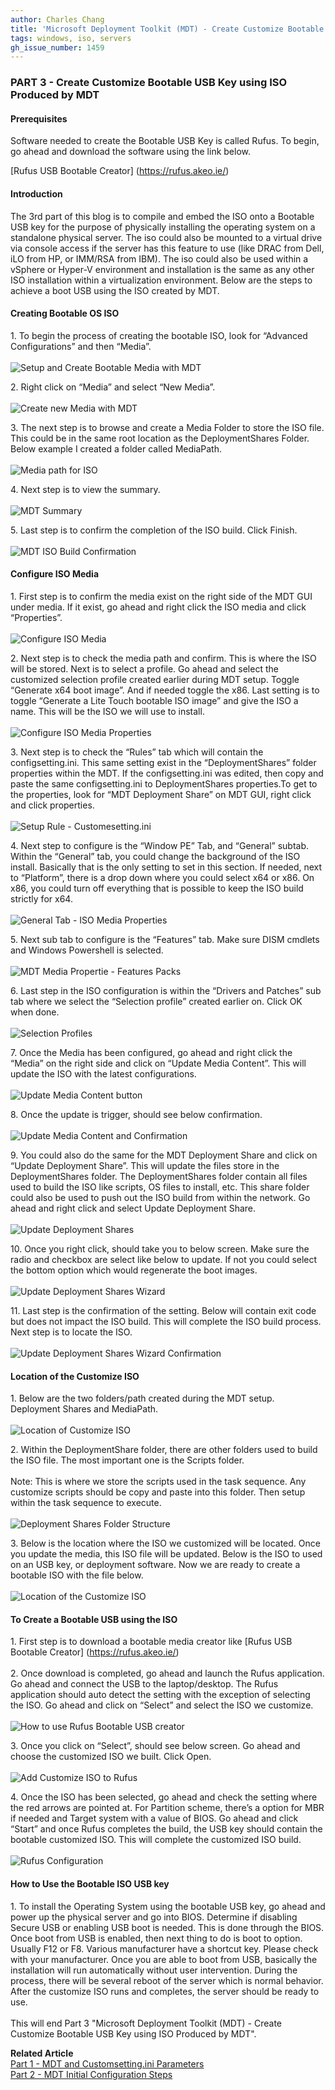 ```yaml
---
author: Charles Chang
title: 'Microsoft Deployment Toolkit (MDT) - Create Customize Bootable USB Key using ISO Produced by MDT'
tags: windows, iso, servers
gh_issue_number: 1459
---
```


### PART 3 - Create Customize Bootable USB Key using ISO Produced by MDT ###

#### Prerequisites ####

Software needed to create the Bootable USB Key is called Rufus. To begin, go ahead and download the software using the link below. 

[Rufus USB Bootable Creator]
(https://rufus.akeo.ie/)

#### Introduction ####
The 3rd part of this blog is to compile and embed the ISO onto a Bootable USB key for the purpose of physically installing the operating system on a standalone physical server. The iso could also be mounted to a virtual drive via console access if the server has this feature to use (like DRAC from Dell, iLO from HP, or IMM/RSA from IBM). The iso could also be used within a vSphere or Hyper-V environment and installation is the same as any other ISO installation within a virtualization environment. Below are the steps to achieve a boot USB using the ISO created by MDT.

#### Creating Bootable OS ISO ####

1\. To begin the process of creating the bootable ISO, look for “Advanced Configurations” and then “Media”. <br><br>
<img src="/blog/201810/09/Microsoft-Deployment-Toolkit-Bootable-USB-Key/image49.png" alt="Setup and Create Bootable Media with MDT" />

2\. Right click on “Media” and select “New Media”.<br><br>
<img src="/blog/201810/09/Microsoft-Deployment-Toolkit-Bootable-USB-Key/image81.png" alt="Create new Media with MDT" />

3\. The next step is to browse and create a Media Folder to store the ISO file. This could be in the same root location as the DeploymentShares Folder. Below example I created a folder called MediaPath.<br><br>
<img src="/blog/201810/09/Microsoft-Deployment-Toolkit-Bootable-USB-Key/image15.png" alt="Media path for ISO" />

4\. Next step is to view the summary.<br><br>
<img src="/blog/201810/09/Microsoft-Deployment-Toolkit-Bootable-USB-Key/image34.png" alt="MDT Summary" />

5\. Last step is to confirm the completion of the ISO build. Click Finish.<br><br>
<img src="/blog/201810/09/Microsoft-Deployment-Toolkit-Bootable-USB-Key/image63.png" alt="MDT ISO Build Confirmation" />

#### Configure ISO Media ####
1\. First step is to confirm the media exist on the right side of the MDT GUI under media. If it exist, go ahead and right click the ISO media and click “Properties”.<br><br>
<img src="/blog/201810/09/Microsoft-Deployment-Toolkit-Bootable-USB-Key/image14.png" alt="Configure ISO Media" />

2\. Next step is to check the media path and confirm. This is where the ISO will be stored. Next is to select a profile. Go ahead and select the customized selection profile created earlier during MDT setup. Toggle “Generate x64 boot image”. And if needed toggle the x86. Last setting is to toggle “Generate a Lite Touch bootable ISO image” and give the ISO a name. This will be the ISO we will use to install.<br><br>
<img src="/blog/201810/09/Microsoft-Deployment-Toolkit-Bootable-USB-Key/image29.png" alt="Configure ISO Media Properties" />

3\. Next step is to check the “Rules” tab which will contain the configsetting.ini. This same setting exist in the “DeploymentShares” folder properties within the MDT. If the configsetting.ini was edited, then copy and paste the same configsetting.ini to DeploymentShares properties.To get to the properties, look for “MDT Deployment Share” on MDT GUI, right click and click properties.<br><br>
<img src="/blog/201810/09/Microsoft-Deployment-Toolkit-Bootable-USB-Key/image54.png" alt="Setup Rule - Customesetting.ini" />

4\. Next step to configure is the “Window PE” Tab, and “General” subtab. Within the “General” tab, you could change the background of the ISO install. Basically that is the only setting to set in this section. If needed, next to “Platform”, there is a drop down where you could select x64 or x86. On x86, you could turn off everything that is possible to keep the ISO build strictly for x64.<br><br>
<img src="/blog/201810/09/Microsoft-Deployment-Toolkit-Bootable-USB-Key/image37.png" alt="General Tab - ISO Media Properties" />

5\. Next sub tab to configure is the “Features” tab. Make sure DISM cmdlets and Windows Powershell is selected.<br><br>
<img src="/blog/201810/09/Microsoft-Deployment-Toolkit-Bootable-USB-Key/image84.png" alt="MDT Media Propertie - Features Packs" />

6\. Last step in the ISO configuration is within the “Drivers and Patches” sub tab where we select the “Selection profile” created earlier on. Click OK when done.<br><br>
<img src="/blog/201810/09/Microsoft-Deployment-Toolkit-Bootable-USB-Key/image47.png" alt="Selection Profiles" />

7\. Once the Media has been configured, go ahead and right click the “Media” on the right side and click on “Update Media Content”. This will update the ISO with the latest configurations.<br><br>
<img src="/blog/201810/09/Microsoft-Deployment-Toolkit-Bootable-USB-Key/image35.png" alt="Update Media Content button" />

8\. Once the update is trigger, should see below confirmation.<br><br>
<img src="/blog/201810/09/Microsoft-Deployment-Toolkit-Bootable-USB-Key/image36.png" alt="Update Media Content and Confirmation" />

9\. You could also do the same for the MDT Deployment Share and click on “Update Deployment Share”. This will update the files store in the DeploymentShares folder. The DeploymentShares folder contain all files used to build the ISO like scripts, OS files to install, etc. This share folder could also be used to push out the ISO build from within the network. Go ahead and right click and select Update Deployment Share.<br><br>
<img src="/blog/201810/09/Microsoft-Deployment-Toolkit-Bootable-USB-Key/image80.png" alt="Update Deployment Shares" />

10\. Once you right click, should take you to below screen. Make sure the radio and checkbox are select like below to update. If not you could select the bottom option which would regenerate the boot images.<br><br>
<img src="/blog/201810/09/Microsoft-Deployment-Toolkit-Bootable-USB-Key/image53.png" alt="Update Deployment Shares Wizard" />

11\. Last step is the confirmation of the setting. Below will contain exit code but does not impact the ISO build. This will complete the ISO build process. Next step is to locate the ISO. <br><br>
<img src="/blog/201810/09/Microsoft-Deployment-Toolkit-Bootable-USB-Key/image1.png" alt="Update Deployment Shares Wizard Confirmation" />

#### Location of the Customize ISO ####
1\. Below are the two folders/path created during the MDT setup. Deployment Shares and MediaPath.<br><br>
<img src="/blog/201810/09/Microsoft-Deployment-Toolkit-Bootable-USB-Key/image11.png" alt="Location of Customize ISO" />

2\. Within the DeploymentShare folder, there are other folders used to build the ISO file. The most important one is the Scripts folder. <br><br>
Note: This is where we store the scripts used in the task sequence. Any customize scripts should be copy and paste into this folder. Then setup within the task sequence to execute. <br><br>
<img src="/blog/201810/09/Microsoft-Deployment-Toolkit-Bootable-USB-Key/image62.png" alt="Deployment Shares Folder Structure" />

3\. Below is the location where the ISO we customized will be located. Once you update the media, this ISO file will be updated. Below is the ISO to used on an USB key, or deployment software. Now we are ready to create a bootable ISO with the file below.<br><br>
<img src="/blog/201810/09/Microsoft-Deployment-Toolkit-Bootable-USB-Key/image59.png" alt="Location of the Customize ISO" />

#### To Create a Bootable USB using the ISO ####
1\. First step is to download a bootable media creator like [Rufus USB Bootable Creator] (https://rufus.akeo.ie/)<br><br>
2\. Once download is completed, go ahead and launch the Rufus application. Go ahead and connect the USB to the laptop/desktop. The Rufus application should auto detect the setting with the exception of selecting the ISO. Go ahead and click on “Select” and select the ISO we customize.<br><br>
<img src="/blog/201810/09/Microsoft-Deployment-Toolkit-Bootable-USB-Key/image24.png" alt="How to use Rufus Bootable USB creator" />

3\. Once you click on “Select”, should see below screen. Go ahead and choose the customized ISO we built. Click Open.<br><br>
<img src="/blog/201810/09/Microsoft-Deployment-Toolkit-Bootable-USB-Key/image68.png" alt="Add Customize ISO to Rufus" />

4\. Once the ISO has been selected, go ahead and check the setting where the red arrows are pointed at. For Partition scheme, there’s a option for MBR if needed and Target system with a value of BIOS. Go ahead and click “Start” and once Rufus completes the build, the USB key should contain the bootable customized ISO. This will complete the customized ISO build.<br><br>
<img src="/blog/201810/09/Microsoft-Deployment-Toolkit-Bootable-USB-Key/image41.png" alt="Rufus Configuration" />

#### How to Use the Bootable ISO USB key ####
1\. To install the Operating System using the bootable USB key, go ahead and power up the physical server and go into BIOS. Determine if disabling Secure USB or enabling USB boot is needed. This is done through the BIOS. Once boot from USB is enabled, then next thing to do is boot to option. Usually F12 or F8. Various manufacturer have a shortcut key. Please check with your manufacturer. Once you are able to boot from USB, basically the installation will run automatically without user intervention. During the process, there will be several reboot of the server which is normal behavior. After the customize ISO runs and completes, the server should be ready to use.<br><br>
This will end Part 3 "Microsoft Deployment Toolkit (MDT) - Create Customize Bootable USB Key using ISO Produced by MDT". <br>

**Related Article**<br>
<A href=/blog/2018/10/07/Microsoft-Deployment-Toolkit-Customsettingini.html.md>Part 1 - MDT and Customsetting.ini Parameters</a><br>
<A href=/blog/2018/10/08/Microsoft-Deployment-Toolkit-Initial-Configuration.html.md>Part 2 - MDT Initial Configuration Steps</a><br><br>